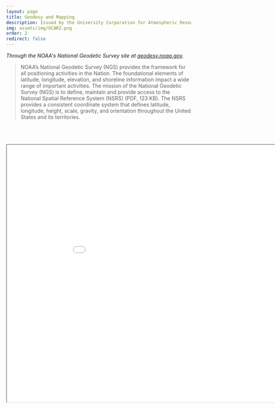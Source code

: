 ```yaml
---
layout: page
title: Geodesy and Mapping
description: Issued by the University Corporation for Atmospheric Research (UCAR)
img: assets/img/UCAR2.png
order: 2
redirect: false 
---
```

*Through the NOAA's National Geodetic Survey site at <a href="https://geodesy.noaa.gov">geodesy.noaa.gov</a>.*

> NOAA’s National Geodetic Survey (NGS) provides the framework for all positioning activities in the Nation. The foundational elements of latitude, longitude, elevation, and shoreline information impact a wide range of important activities. 
The mission of the National Geodetic Survey (NGS) is to define, maintain and provide access to the National Spatial Reference System (NSRS) (PDF, 123 KB). The NSRS provides a consistent coordinate system that defines latitude, longitude, height, scale, gravity, and orientation throughout the United States and its territories.




<br>

<br>

<br>


<iframe src="/assets/pdf/UCAR_Geodesy_Mapping.pdf" height="700" width="960" allowfullscreen="" frameborder="10">
</iframe>
